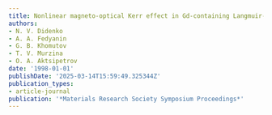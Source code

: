 ```yaml
---
title: Nonlinear magneto-optical Kerr effect in Gd-containing Langmuir-Blodgett films
authors:
- N. V. Didenko
- A. A. Fedyanin
- G. B. Khomutov
- T. V. Murzina
- O. A. Aktsipetrov
date: '1998-01-01'
publishDate: '2025-03-14T15:59:49.325344Z'
publication_types:
- article-journal
publication: '*Materials Research Society Symposium Proceedings*'
---
```

